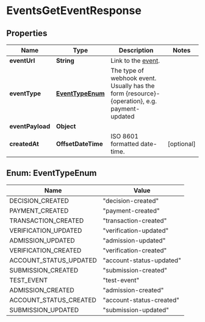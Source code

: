 

# EventsGetEventResponse


## Properties

| Name | Type | Description | Notes |
|------------ | ------------- | ------------- | -------------|
|**eventUrl** | **String** | Link to the [event](http://docs.griffin.com). |  |
|**eventType** | [**EventTypeEnum**](#EventTypeEnum) | The type of webhook event. Usually has the form {resource}-{operation}, e.g. payment-updated |  |
|**eventPayload** | **Object** |  |  |
|**createdAt** | **OffsetDateTime** | ISO 8601 formatted date-time. |  [optional] |



## Enum: EventTypeEnum

| Name | Value |
|---- | -----|
| DECISION_CREATED | &quot;decision-created&quot; |
| PAYMENT_CREATED | &quot;payment-created&quot; |
| TRANSACTION_CREATED | &quot;transaction-created&quot; |
| VERIFICATION_UPDATED | &quot;verification-updated&quot; |
| ADMISSION_UPDATED | &quot;admission-updated&quot; |
| VERIFICATION_CREATED | &quot;verification-created&quot; |
| ACCOUNT_STATUS_UPDATED | &quot;account-status-updated&quot; |
| SUBMISSION_CREATED | &quot;submission-created&quot; |
| TEST_EVENT | &quot;test-event&quot; |
| ADMISSION_CREATED | &quot;admission-created&quot; |
| ACCOUNT_STATUS_CREATED | &quot;account-status-created&quot; |
| SUBMISSION_UPDATED | &quot;submission-updated&quot; |



